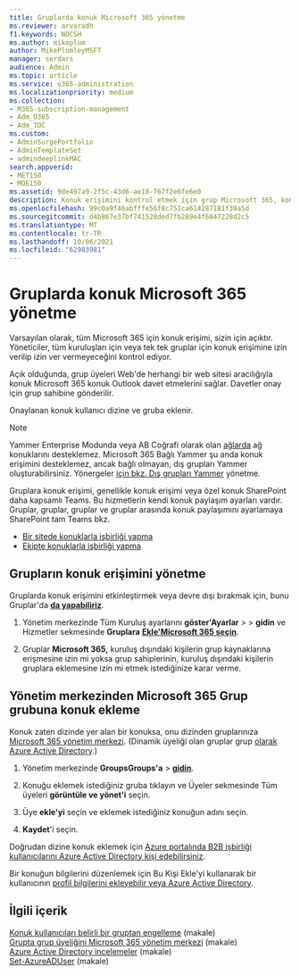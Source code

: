 ```yaml
---
title: Gruplarda konuk Microsoft 365 yönetme
ms.reviewer: arvaradh
f1.keywords: NOCSH
ms.author: mikeplum
author: MikePlumleyMSFT
manager: serdars
audience: Admin
ms.topic: article
ms.service: o365-administration
ms.localizationpriority: medium
ms.collection:
- M365-subscription-management
- Adm_O365
- Adm_TOC
ms.custom:
- AdminSurgePortfolio
- AdminTemplateSet
- admindeeplinkMAC
search.appverid:
- MET150
- MOE150
ms.assetid: 9de497a9-2f5c-43d6-ae18-767f2e6fe6e0
description: Konuk erişimini kontrol etmek için grup Microsoft 365, konuk kullanıcıları görüntüleme ve PowerShell kullanma hakkında bilgi öğrenin.
ms.openlocfilehash: 99c0a9f46abfffe56f8c751ca614287181f39a5d
ms.sourcegitcommit: d4b867e37bf741528ded7fb289e4f6847228d2c5
ms.translationtype: MT
ms.contentlocale: tr-TR
ms.lasthandoff: 10/06/2021
ms.locfileid: "62983981"
---
```

# <a name="manage-guest-access-in-microsoft-365-groups"></a>Gruplarda konuk Microsoft 365 yönetme

Varsayılan olarak, tüm Microsoft 365 için konuk erişimi, sizin için açıktır. Yöneticiler, tüm kuruluşları için veya tek tek gruplar için konuk erişimine izin verilip izin ver vermeyeceğini kontrol ediyor.

Açık olduğunda, grup üyeleri Web'de herhangi bir web sitesi aracılığıyla konuk Microsoft 365 konuk Outlook davet etmelerini sağlar. Davetler onay için grup sahibine gönderilir.

Onaylanan konuk kullanıcı dizine ve gruba eklenir.

> [!Note]
> Yammer Enterprise Modunda veya AB Coğrafi olarak olan [ağlarda](/yammer/manage-security-and-compliance/manage-data-compliance) ağ konuklarını desteklemez.
> Microsoft 365 Bağlı Yammer şu anda konuk erişimini desteklemez, ancak bağlı olmayan, dış grupları Yammer oluşturabilirsiniz. Yönergeler [için bkz. Dış grupları Yammer](/yammer/work-with-external-users/create-and-manage-external-groups) yönetme.

Gruplara konuk erişimi, genellikle konuk erişimi veya özel konuk SharePoint daha kapsamlı Teams. Bu hizmetlerin kendi konuk paylaşım ayarları vardır. Gruplar, gruplar, gruplar ve gruplar arasında konuk paylaşımını ayarlamaya SharePoint tam Teams bkz.

- [Bir sitede konuklarla işbirliği yapma](../../solutions/collaborate-in-site.md)
- [Ekipte konuklarla işbirliği yapma](../../solutions/collaborate-as-team.md)

## <a name="manage-groups-guest-access"></a>Grupların konuk erişimini yönetme

Gruplarda konuk erişimini etkinleştirmek veya devre dışı bırakmak için, bunu Gruplar'da <a href="https://go.microsoft.com/fwlink/p/?linkid=2052855" target="_blank">**da yapabiliriz**</a>.

1. Yönetim merkezinde Tüm Kuruluş ayarlarını **göster'Ayarlar** \>  \> **gidin** ve Hizmetler sekmesinde **Gruplara** <a href="https://go.microsoft.com/fwlink/p/?linkid=2052855" target="_blank">**Ekle'Microsoft 365 seçin**</a>.
  
2. Gruplar **Microsoft 365,** kuruluş dışındaki kişilerin grup kaynaklarına erişmesine izin mi yoksa grup sahiplerinin, kuruluş dışındaki kişilerin gruplara eklemesine izin mi etmek istediğinize karar verme.

## <a name="add-guests-to-a-microsoft-365-group-from-the-admin-center"></a>Yönetim merkezinden Microsoft 365 Grup grubuna konuk ekleme

Konuk zaten dizinde yer alan bir konuksa, onu dizinden gruplarınıza <a href="https://go.microsoft.com/fwlink/p/?linkid=2052855" target="_blank">Microsoft 365 yönetim merkezi</a>. (Dinamik üyeliği olan gruplar grup [olarak Azure Active Directory](/azure/active-directory/enterprise-users/groups-create-rule).)
  
1. Yönetim merkezinde **GroupsGroups'a** >  <a href="https://go.microsoft.com/fwlink/p/?linkid=2052855" target="_blank">**gidin**</a>.
  
2. Konuğu eklemek istediğiniz gruba tıklayın ve Üyeler sekmesinde Tüm üyeleri **görüntüle ve yönet'i** seçin. 
  
4. Üye **ekle'yi** seçin ve eklemek istediğiniz konuğun adını seçin.
    
5. **Kaydet**'i seçin.

Doğrudan dizine konuk eklemek için [Azure portalında B2B işbirliği kullanıcılarını Azure Active Directory kişi edebilirsiniz](/azure/active-directory/b2b/add-users-administrator).

Bir konuğun bilgilerini düzenlemek için Bu Kişi Ekle'yi kullanarak bir kullanıcının [profil bilgilerini ekleyebilir veya Azure Active Directory](/azure/active-directory/fundamentals/active-directory-users-profile-azure-portal).

## <a name="related-content"></a>İlgili içerik

[Konuk kullanıcıları belirli bir gruptan engelleme](../../solutions/per-group-guest-access.md) (makale)\
[Grupta grup üyeliğini Microsoft 365 yönetim merkezi](add-or-remove-members-from-groups.md) (makale)\
[Azure Active Directory incelemeler](/azure/active-directory/active-directory-azure-ad-controls-perform-access-review) (makale)\
[Set-AzureADUser](/powershell/module/azuread/set-azureaduser) (makale)